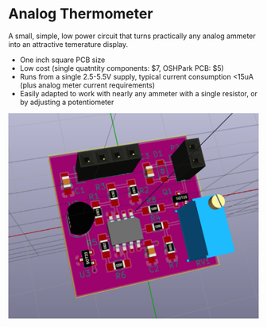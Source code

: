 Analog Thermometer
===================

A small, simple, low power circuit that turns practically any analog ammeter into an attractive temerature display.

  * One inch square PCB size
  * Low cost (single quatntity components: $7, OSHPark PCB: $5)
  * Runs from a single 2.5-5.5V supply, typical current consumption <15uA (plus analog meter current requirements)
  * Easily adapted to work with nearly any ammeter with a single resistor, or by adjusting a potentiometer

![3D PCB Rendering](./images/3D_view.png)
